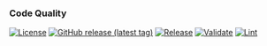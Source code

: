 ### Code Quality
[![License](https://img.shields.io/github/license/geekcell/terraform-aws-vpn-nordlayer-integration)](https://github.com/geekcell/terraform-aws-vpn-nordlayer-integration/blob/master/LICENSE)
[![GitHub release (latest tag)](https://img.shields.io/github/v/release/geekcell/terraform-aws-vpn-nordlayer-integration?logo=github&sort=semver)](https://github.com/geekcell/terraform-aws-vpn-nordlayer-integration/releases)
[![Release](https://github.com/geekcell/terraform-aws-vpn-nordlayer-integration/actions/workflows/release.yaml/badge.svg)](https://github.com/geekcell/terraform-aws-vpn-nordlayer-integration/actions/workflows/release.yaml)
[![Validate](https://github.com/geekcell/terraform-aws-vpn-nordlayer-integration/actions/workflows/validate.yaml/badge.svg)](https://github.com/geekcell/terraform-aws-vpn-nordlayer-integration/actions/workflows/validate.yaml)
[![Lint](https://github.com/geekcell/terraform-aws-vpn-nordlayer-integration/actions/workflows/linter.yaml/badge.svg)](https://github.com/geekcell/terraform-aws-vpn-nordlayer-integration/actions/workflows/linter.yaml)

<!--
Replace the GitHub Repo name and comment in these badges if they BridgeCrew is enabled for this repository.

### Security
[![Infrastructure Tests](https://www.bridgecrew.cloud/badges/github/geekcell/terraform-aws-vpn-nordlayer-integration/general)](https://www.bridgecrew.cloud/link/badge?vcs=github&fullRepo=geekcell%2Fterraform-aws-vpn-nordlayer-integration&benchmark=INFRASTRUCTURE+SECURITY)

#### Cloud
[![Infrastructure Tests](https://www.bridgecrew.cloud/badges/github/geekcell/terraform-aws-vpn-nordlayer-integration/cis_aws)](https://www.bridgecrew.cloud/link/badge?vcs=github&fullRepo=geekcell%2Fterraform-aws-vpn-nordlayer-integration&benchmark=CIS+AWS+V1.2)
[![Infrastructure Tests](https://www.bridgecrew.cloud/badges/github/geekcell/terraform-aws-vpn-nordlayer-integration/cis_aws_13)](https://www.bridgecrew.cloud/link/badge?vcs=github&fullRepo=geekcell%2Fterraform-aws-vpn-nordlayer-integration&benchmark=CIS+AWS+V1.3)
[![Infrastructure Tests](https://www.bridgecrew.cloud/badges/github/geekcell/terraform-aws-vpn-nordlayer-integration/cis_azure)](https://www.bridgecrew.cloud/link/badge?vcs=github&fullRepo=geekcell%2Fterraform-aws-vpn-nordlayer-integration&benchmark=CIS+AZURE+V1.1)
[![Infrastructure Tests](https://www.bridgecrew.cloud/badges/github/geekcell/terraform-aws-vpn-nordlayer-integration/cis_azure_13)](https://www.bridgecrew.cloud/link/badge?vcs=github&fullRepo=geekcell%2Fterraform-aws-vpn-nordlayer-integration&benchmark=CIS+AZURE+V1.3)
[![Infrastructure Tests](https://www.bridgecrew.cloud/badges/github/geekcell/terraform-aws-vpn-nordlayer-integration/cis_gcp)](https://www.bridgecrew.cloud/link/badge?vcs=github&fullRepo=geekcell%2Fterraform-aws-vpn-nordlayer-integration&benchmark=CIS+GCP+V1.1)

##### Container
[![Infrastructure Tests](https://www.bridgecrew.cloud/badges/github/geekcell/terraform-aws-vpn-nordlayer-integration/cis_kubernetes_16)](https://www.bridgecrew.cloud/link/badge?vcs=github&fullRepo=geekcell%2Fterraform-aws-vpn-nordlayer-integration&benchmark=CIS+KUBERNETES+V1.6)
[![Infrastructure Tests](https://www.bridgecrew.cloud/badges/github/geekcell/terraform-aws-vpn-nordlayer-integration/cis_eks_11)](https://www.bridgecrew.cloud/link/badge?vcs=github&fullRepo=geekcell%2Fterraform-aws-vpn-nordlayer-integration&benchmark=CIS+EKS+V1.1)
[![Infrastructure Tests](https://www.bridgecrew.cloud/badges/github/geekcell/terraform-aws-vpn-nordlayer-integration/cis_gke_11)](https://www.bridgecrew.cloud/link/badge?vcs=github&fullRepo=geekcell%2Fterraform-aws-vpn-nordlayer-integration&benchmark=CIS+GKE+V1.1)
[![Infrastructure Tests](https://www.bridgecrew.cloud/badges/github/geekcell/terraform-aws-vpn-nordlayer-integration/cis_kubernetes)](https://www.bridgecrew.cloud/link/badge?vcs=github&fullRepo=geekcell%2Fterraform-aws-vpn-nordlayer-integration&benchmark=CIS+KUBERNETES+V1.5)

#### Data protection
[![Infrastructure Tests](https://www.bridgecrew.cloud/badges/github/geekcell/terraform-aws-vpn-nordlayer-integration/soc2)](https://www.bridgecrew.cloud/link/badge?vcs=github&fullRepo=geekcell%2Fterraform-aws-vpn-nordlayer-integration&benchmark=SOC2)
[![Infrastructure Tests](https://www.bridgecrew.cloud/badges/github/geekcell/terraform-aws-vpn-nordlayer-integration/pci)](https://www.bridgecrew.cloud/link/badge?vcs=github&fullRepo=geekcell%2Fterraform-aws-vpn-nordlayer-integration&benchmark=PCI-DSS+V3.2)
[![Infrastructure Tests](https://www.bridgecrew.cloud/badges/github/geekcell/terraform-aws-vpn-nordlayer-integration/pci_dss_v321)](https://www.bridgecrew.cloud/link/badge?vcs=github&fullRepo=geekcell%2Fterraform-aws-vpn-nordlayer-integration&benchmark=PCI-DSS+V3.2.1)
[![Infrastructure Tests](https://www.bridgecrew.cloud/badges/github/geekcell/terraform-aws-vpn-nordlayer-integration/iso)](https://www.bridgecrew.cloud/link/badge?vcs=github&fullRepo=geekcell%2Fterraform-aws-vpn-nordlayer-integration&benchmark=ISO27001)
[![Infrastructure Tests](https://www.bridgecrew.cloud/badges/github/geekcell/terraform-aws-vpn-nordlayer-integration/nist)](https://www.bridgecrew.cloud/link/badge?vcs=github&fullRepo=geekcell%2Fterraform-aws-vpn-nordlayer-integration&benchmark=NIST-800-53)
[![Infrastructure Tests](https://www.bridgecrew.cloud/badges/github/geekcell/terraform-aws-vpn-nordlayer-integration/hipaa)](https://www.bridgecrew.cloud/link/badge?vcs=github&fullRepo=geekcell%2Fterraform-aws-vpn-nordlayer-integration&benchmark=HIPAA)
[![Infrastructure Tests](https://www.bridgecrew.cloud/badges/github/geekcell/terraform-aws-vpn-nordlayer-integration/fedramp_moderate)](https://www.bridgecrew.cloud/link/badge?vcs=github&fullRepo=geekcell%2Fterraform-aws-vpn-nordlayer-integration&benchmark=FEDRAMP+%28MODERATE%29)

-->
